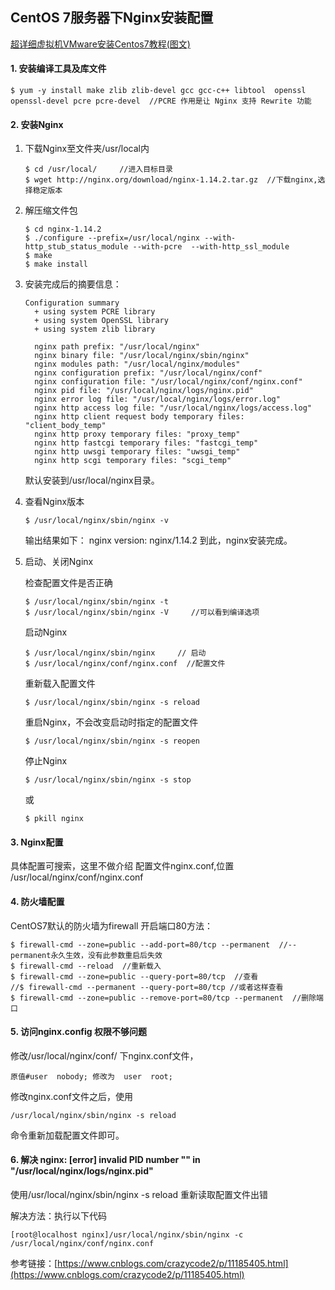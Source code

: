 ## CentOS 7服务器下Nginx安装配置

[超详细虚拟机VMware安装Centos7教程(图文)](https://zhuanlan.zhihu.com/p/145102034)

#### 1. 安装编译工具及库文件

```
$ yum -y install make zlib zlib-devel gcc gcc-c++ libtool  openssl openssl-devel pcre pcre-devel  //PCRE 作用是让 Nginx 支持 Rewrite 功能
```

#### 2. 安装Nginx

 1. 下载Nginx至文件夹/usr/local内

    ```
    $ cd /usr/local/     //进入目标目录
    $ wget http://nginx.org/download/nginx-1.14.2.tar.gz  //下载nginx,选择稳定版本
    ```

2. 解压缩文件包

   ```
   $ cd nginx-1.14.2
   $ ./configure --prefix=/usr/local/nginx --with-http_stub_status_module --with-pcre  --with-http_ssl_module
   $ make
   $ make install
   ```

3. 安装完成后的摘要信息：

   ```
   Configuration summary
     + using system PCRE library
     + using system OpenSSL library
     + using system zlib library
    
     nginx path prefix: "/usr/local/nginx"
     nginx binary file: "/usr/local/nginx/sbin/nginx"
     nginx modules path: "/usr/local/nginx/modules"
     nginx configuration prefix: "/usr/local/nginx/conf"
     nginx configuration file: "/usr/local/nginx/conf/nginx.conf"
     nginx pid file: "/usr/local/nginx/logs/nginx.pid"
     nginx error log file: "/usr/local/nginx/logs/error.log"
     nginx http access log file: "/usr/local/nginx/logs/access.log"
     nginx http client request body temporary files: "client_body_temp"
     nginx http proxy temporary files: "proxy_temp"
     nginx http fastcgi temporary files: "fastcgi_temp"
     nginx http uwsgi temporary files: "uwsgi_temp"
     nginx http scgi temporary files: "scgi_temp"
   ```

   默认安装到/usr/local/nginx目录。

4. 查看Nginx版本

   ```
   $ /usr/local/nginx/sbin/nginx -v
   ```

   输出结果如下：
   nginx version: nginx/1.14.2
   到此，nginx安装完成。

5. 启动、关闭Nginx

   检查配置文件是否正确

   ```
   $ /usr/local/nginx/sbin/nginx -t
   $ /usr/local/nginx/sbin/nginx -V     //可以看到编译选项
   ```

   启动Nginx

   ```
   $ /usr/local/nginx/sbin/nginx     // 启动
   $ /usr/local/nginx/conf/nginx.conf  //配置文件
   ```

   重新载入配置文件

   ```
   $ /usr/local/nginx/sbin/nginx -s reload
   ```

   重启Nginx，不会改变启动时指定的配置文件

   ```
   $ /usr/local/nginx/sbin/nginx -s reopen
   ```

   停止Nginx

   ```
   $ /usr/local/nginx/sbin/nginx -s stop
   ```

   或

   ```
   $ pkill nginx
   ```

#### 3. Nginx配置

具体配置可搜索，这里不做介绍
配置文件nginx.conf,位置
/usr/local/nginx/conf/nginx.conf

#### 4. 防火墙配置

CentOS7默认的防火墙为firewall
开启端口80方法：

```
$ firewall-cmd --zone=public --add-port=80/tcp --permanent  //--permanent永久生效，没有此参数重启后失效
$ firewall-cmd --reload  //重新载入
$ firewall-cmd --zone=public --query-port=80/tcp  //查看
//$ firewall-cmd --permanent --query-port=80/tcp //或者这样查看
$ firewall-cmd --zone=public --remove-port=80/tcp --permanent  //删除端口
```

#### 5. 访问nginx.config 权限不够问题

修改/usr/local/nginx/conf/ 下nginx.conf文件，

```
原值#user  nobody; 修改为  user  root;
```

修改nginx.conf文件之后，使用

```
/usr/local/nginx/sbin/nginx -s reload 
```

命令重新加载配置文件即可。

#### 6. 解决 nginx: [error] invalid PID number "" in "/usr/local/nginx/logs/nginx.pid"

使用/usr/local/nginx/sbin/nginx -s reload 重新读取配置文件出错

解决方法：执行以下代码

```
[root@localhost nginx]/usr/local/nginx/sbin/nginx -c /usr/local/nginx/conf/nginx.conf
```

参考链接：[https://www.cnblogs.com/crazycode2/p/11185405.html](https://www.cnblogs.com/crazycode2/p/11185405.html)